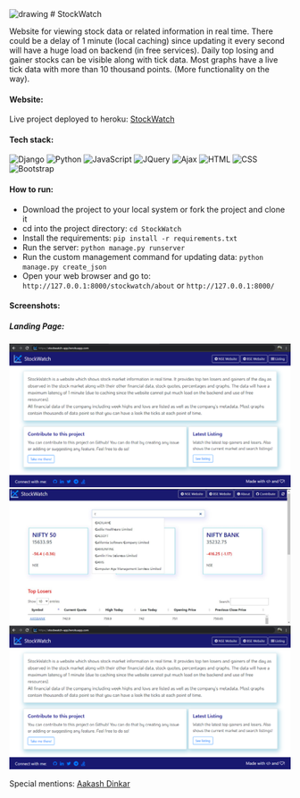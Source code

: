 <img src="drawing.jpg" alt="drawing" width="50"/>
# StockWatch

Website for viewing stock data or related information in real time. There could be a delay of 1 minute (local caching) since updating it every second will have a huge load on backend (in free services). Daily top losing and gainer stocks can be visible along with tick data. Most graphs have a live tick data with more than 10 thousand points. (More functionality on the way).

#### Website:
Live project deployed to heroku: [StockWatch](https://stockwatch-app.herokuapp.com/)

#### Tech stack:
![Django](https://img.shields.io/badge/-Django-red)
![Python](https://img.shields.io/badge/-Python%20-blueviolet)
![JavaScript](https://img.shields.io/badge/-JavaScript-brightgreen)
![JQuery](https://img.shields.io/badge/-JQuery-yellow)
![Ajax](https://img.shields.io/badge/-Ajax-blue)
![HTML](https://img.shields.io/badge/-HTML-lightgrey)
![CSS](https://img.shields.io/badge/-CSS-9fc)
![Bootstrap](https://img.shields.io/badge/-Bootstrap-orange)

#### How to run:
- Download the project to your local system or fork the project and clone it
- cd into the project directory: `cd StockWatch`
- Install the requirements: `pip install -r requirements.txt`
- Run the server: `python manage.py runserver`
- Run the custom management command for updating data: `python manage.py create_json`
- Open your web browser and go to: `http://127.0.0.1:8000/stockwatch/about` or `http://127.0.0.1:8000/`

#### Screenshots:

##### Landing Page:
![Landing](https://github.com/vanigupta20024/StockWatch/blob/master/Readme_images/landing_page.PNG)
![Listing](https://github.com/vanigupta20024/StockWatch/blob/master/Readme_images/listing.jpg)
![Info](https://github.com/vanigupta20024/StockWatch/blob/master/Readme_images/landing_page.PNG)

Special mentions: [Aakash Dinkar](https://github.com/aakashdinkar)
